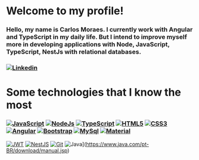 # Welcome to my profile!

### Hello, my name is Carlos Moraes. I currently work with Angular and TypeScript in my daily life. But I intend to improve myself more in developing applications with Node, JavaScript, TypeScript, NestJs with relational databases.
### [![Linkedin](https://img.shields.io/badge/LinkedIn-0077B5?style=for-the-badge&logo=linkedin&logoColor=white)](https://www.linkedin.com/in/carlos--moraes/)


# Some technologies that I know the most


### [![JavaScript](https://img.shields.io/badge/JavaScript-F7DF1E?style=for-the-badge&logo=javascript&logoColor=black)](https://www.javascript.com/) [![NodeJs](https://img.shields.io/badge/Node.js-43853D?style=for-the-badge&logo=node.js&logoColor=white)](https://nodejs.org/en/) [![TypeScript](https://img.shields.io/badge/TypeScript-007ACC?style=for-the-badge&logo=typescript&logoColor=white)](https://www.typescriptlang.org/) [![HTML5](https://img.shields.io/badge/HTML5-E34F26?style=for-the-badge&logo=html5&logoColor=white)](https://developer.mozilla.org/pt-BR/docs/Web/HTML) [![CSS3](https://img.shields.io/badge/CSS3-1572B6?style=for-the-badge&logo=css3&logoColor=white)](https://www.w3schools.com/css/)  [![Angular](https://img.shields.io/badge/Angular-DD0031?style=for-the-badge&logo=angular&logoColor=white)](https://angular.io/)  [![Bootstrap](https://img.shields.io/badge/Bootstrap-563D7C?style=for-the-badge&logo=bootstrap&logoColor=white)](https://getbootstrap.com/) [![MySql](https://img.shields.io/badge/MySQL-00000F?style=for-the-badge&logo=mysql&logoColor=white)](https://www.mysql.com/) [![Material](https://img.shields.io/badge/Material--UI-0081CB?style=for-the-badge&logo=material-ui&logoColor=white)](https://material.angular.io/)
[![JWT](https://img.shields.io/badge/JWT-black?style=for-the-badge&logo=JSON%20web%20tokens)]() [![NestJS](https://img.shields.io/badge/nestjs-%23E0234E.svg?style=for-the-badge&logo=nestjs&logoColor=white)](https://nestjs.com/) [![Git](https://img.shields.io/badge/git-%23F05033.svg?style=for-the-badge&logo=git&logoColor=white)]() ![Java](https://img.shields.io/badge/java-%23ED8B00.svg?style=for-the-badge&logo=java&logoColor=white)](https://www.java.com/pt-BR/download/manual.jsp)



